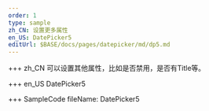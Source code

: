 ```yaml
--- 
order: 1
type: sample
zh_CN: 设置更多属性
en_US: DatePicker5
editUrl: $BASE/docs/pages/datepicker/md/dp5.md
---
```


+++ zh_CN
可以设置其他属性，比如是否禁用，是否有Title等。

+++ en_US
DatePicker5

+++ SampleCode
fileName: DatePicker5
